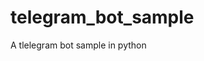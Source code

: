 # telegram_bot_sample

<!--
#groups

#languages
Python

#frames and libs

-->

A tlelegram bot sample in python
